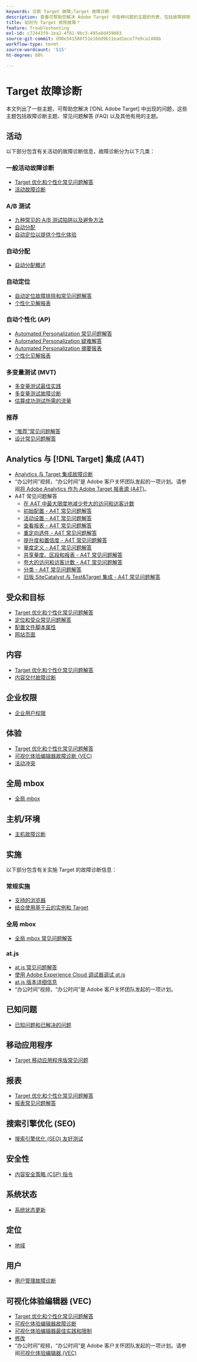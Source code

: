 ```yaml
---
keywords: 诊断 Target 故障;Target 故障诊断
description: 查看可帮助您解决 Adobe Target 中各种问题的主题的列表，包括故障排除主题、常见问题 (FAQ) 和其他有用的主题。
title: 如何为 Target 排除故障？
feature: Troubleshooting
exl-id: c72443f0-1ea2-4f81-9bc3-495a8d459083
source-git-commit: d90e541588f51e16dd9b11ead1ece77e9ca1408b
workflow-type: tm+mt
source-wordcount: '515'
ht-degree: 88%

---
```


# Target 故障诊断

本文列出了一些主题，可帮助您解决 [!DNL Adobe Target] 中出现的问题，这些主题包括故障诊断主题、常见问题解答 (FAQ) 以及其他有用的主题。

## 活动

以下部分包含有关活动的故障诊断信息，故障诊断分为以下几类：

### 一般活动故障诊断

* [Target 优化和个性化常见问题解答](/help/main/c-intro/cmp-target-standard-cheatsheet.md)
* [活动故障诊断](/help/main/c-activities/c-troubleshooting-activities/troubleshooting-activities.md)

### A/B 测试

* [九种常见的 A/B 测试陷阱以及避免方法](/help/main/c-activities/t-test-ab/common-ab-testing-pitfalls.md)
* [自动分配](/help/main/c-activities/automated-traffic-allocation/automated-traffic-allocation.md)
* [自动定位以提供个性化体验](/help/main/c-activities/auto-target/auto-target-to-optimize.md)

### 自动分配

* [自动分配概述](/help/main/c-activities/automated-traffic-allocation/automated-traffic-allocation.md#section_0E72C1D72DE74F589F965D4B1763E5C3)

### 自动定位

* [自动定位故障排除和常见问题解答](/help/main/c-activities/auto-target/auto-target-troubleshooting-faqs.md)
* [个性化见解报表](/help/main/c-reports/c-personalization-insights-reports/personalization-insights-reports.md)

### 自动个性化 (AP)

* [Automated Personalization 常见问题解答](/help/main/c-activities/t-automated-personalization/automated-personalization-faq.md)
* [Automated Personalization 疑难解答](/help/main/c-activities/t-automated-personalization/ap-trouble.md)
* [Automated Personalization 摘要报表](/help/main/c-reports/personalization-reports/reports-ap.md)
* [个性化见解报表](/help/main/c-reports/c-personalization-insights-reports/personalization-insights-reports.md)

### 多变量测试 (MVT)

* [多变量测试最佳实践](/help/main/c-activities/c-multivariate-testing/best-practices.md)
* [多变量测试故障诊断](/help/main/c-activities/c-multivariate-testing/best-practices.md)
* [估算成功测试所需的流量](/help/main/c-activities/c-multivariate-testing/t-create-multivariate-test/traffic-estimator.md)

### 推荐

* [“推荐”常见问题解答](/help/main/c-recommendations/c-recommendations-faq/recommendations-faq.md)
* [设计常见问题解答](/help/main/c-recommendations/c-design-overview/template-faq.md)

## Analytics 与 [!DNL Target] 集成 (A4T)

* [Analytics 与 Target 集成故障诊断](/help/main/c-integrating-target-with-mac/a4t/c-a4t-troubleshooting/a4t-troubleshooting.md)
* “办公时间”视频，“办公时间”是 Adobe 客户关怀团队发起的一项计划。请参阅[将 Adobe Analytics 作为 Adobe Target 报表源 (A4T)](/help/main/c-integrating-target-with-mac/a4t/a4t.md)。
* A4T 常见问题解答
   * [在 A4T 中最大限度地减少夸大的访问和访客计数](/help/main/c-integrating-target-with-mac/a4t/c-a4t-troubleshooting/minimizing-inflated-visit-and-visitor-counts-a4t.md)
   * [初始配置 - A4T 常见问题解答](/help/main/c-integrating-target-with-mac/a4t/r-a4t-faq/a4t-faq-initial-provisioning.md)
   * [活动设置 - A4T 常见问题解答](/help/main/c-integrating-target-with-mac/a4t/r-a4t-faq/a4t-faq-activity-setup.md)
   * [查看报表 - A4T 常见问题解答](/help/main/c-integrating-target-with-mac/a4t/r-a4t-faq/a4t-faq-viewing-reports.md)
   * [重定向选件 - A4T 常见问题解答](/help/main/c-integrating-target-with-mac/a4t/r-a4t-faq/a4t-faq-redirect-offers.md)
   * [提升度和置信度 - A4T 常见问题解答](/help/main/c-integrating-target-with-mac/a4t/r-a4t-faq/a4t-faq-lift-and-confidence.md)
   * [量度定义 - A4T 常见问题解答](/help/main/c-integrating-target-with-mac/a4t/r-a4t-faq/a4t-faq-metric-definition.md)
   * [共享量度、区段和报表 - A4T 常见问题解答](/help/main/c-target/c-troubleshooting-targets-and-audiences/a4t-faq-sharing-metrics-audiences-reports.md)
   * [夸大的访问和访客计数 - A4T 常见问题解答](/help/main/c-integrating-target-with-mac/a4t/r-a4t-faq/a4t-faq-inflated-visit-and-visitor-counts.md)
   * [分类 - A4T 常见问题解答](/help/main/c-integrating-target-with-mac/a4t/r-a4t-faq/a4t-faq-classifications.md)
   * [旧版 SiteCatalyst 与 Test&amp;Target 集成 - A4T 常见问题解答](/help/main/c-integrating-target-with-mac/a4t/r-a4t-faq/a4t-faq-old-integration.md)

## 受众和目标

* [Target 优化和个性化常见问题解答](/help/main/c-intro/cmp-target-standard-cheatsheet.md)
* [定位和受众常见问题解答](/help/main/c-target/c-troubleshooting-targets-and-audiences/troubleshooting-targets-and-audiences.md)
* [配置文件脚本属性](/help/main/c-target/c-visitor-profile/profile-parameters.md)
* [网站页面](/help/main/c-target/c-audiences/c-target-rules/site-pages.md)

## 内容

* [Target 优化和个性化常见问题解答](/help/main/c-intro/cmp-target-standard-cheatsheet.md)
* [内容交付故障诊断](/help/main/c-activities/c-troubleshooting-activities/content-trouble.md)

## 企业权限

* [企业用户权限](/help/main/administrating-target/c-user-management/property-channel/property-channel.md)

## 体验

* [Target 优化和个性化常见问题解答](/help/main/c-intro/cmp-target-standard-cheatsheet.md)
* [可视化体验编辑器故障诊断 (VEC)](/help/main/c-experiences/c-visual-experience-composer/r-troubleshoot-composer/troubleshoot-composer.md)
* [活动冲突](/help/main/c-experiences/c-visual-experience-composer/activity-collisions.md)

## 全局 mbox

* [全局 mbox](https://developer.adobe.com/target/implement/client-side/atjs/global-mbox/global-mbox-faq/)

## 主机/环境

* [主机故障诊断](/help/main/administrating-target/hosts.md)

## 实施

以下部分包含有关实施 Target 的故障诊断信息：

### 常规实施

* [支持的浏览器](https://developer.adobe.com/target/before-implement/supported-browsers/)
* [结合使用基于云的实例和 Target](https://developer.adobe.com/target/implement/client-side/target-debugging-atjs/targeting-using-cloud-based-instances/)

### 全局 mbox

* [全局 mbox 常见问题解答](https://developer.adobe.com/target/implement/client-side/atjs/global-mbox/global-mbox-faq/)

### at.js

* [at.js 常见问题解答](https://developer.adobe.com/target/implement/client-side/atjs/target-atjs-faq/target-atjs-faq/)
* [使用 Adobe Experience Cloud 调试器调试 at.js](https://developer.adobe.com/target/implement/client-side/target-debugging-atjs/target-debugging-atjs/)
* [at.js 版本详细信息](https://developer.adobe.com/target/implement/client-side/atjs/target-atjs-versions/)
* “办公时间”视频，“办公时间”是 Adobe 客户关怀团队发起的一项计划。

## 已知问题

* [已知问题和已解决的问题](/help/main/r-release-notes/known-issues-resolved-issues.md)

## 移动应用程序

* [Target 移动应用程序版常见问题](https://developer.adobe.com/target/implement/mobile/mobile-faq/)

## 报表

* [Target 优化和个性化常见问题解答](/help/main/c-intro/cmp-target-standard-cheatsheet.md)
* [报表常见问题解答](/help/main/c-reports/reporting-frequently-asked-questions.md)

## 搜索引擎优化 (SEO)

* [搜索引擎优化 (SEO) 友好测试](https://developer.adobe.com/target/implement/client-side/atjs/how-atjs-works/how-atjs-works/)

## 安全性

* [内容安全策略 (CSP) 指令](https://developer.adobe.com/target/before-implement/privacy/content-security-policy/)

## 系统状态

* [系统状态更新](/help/main/r-release-notes/system-status-updates.md)

## 定位

* [地域](/help/main/c-target/c-audiences/c-target-rules/geo.md)

## 用户

* [用户管理故障诊断](/help/main/administrating-target/c-user-management/c-user-management/troubleshooting-user-management.md)

## 可视化体验编辑器 (VEC)

* [Target 优化和个性化常见问题解答](/help/main/c-intro/cmp-target-standard-cheatsheet.md)
* [可视化体验编辑器故障诊断](/help/main/c-experiences/c-visual-experience-composer/r-troubleshoot-composer/troubleshoot-composer.md)
* [可视化体验编辑器最佳实践和限制](/help/main/c-experiences/c-visual-experience-composer/experience-composer-best-practices.md)
* [修改](/help/main/c-experiences/c-visual-experience-composer/c-vec-code-editor/vec-code-editor.md)
* “办公时间”视频，“办公时间”是 Adobe 客户关怀团队发起的一项计划。请参阅[可视化体验编辑器 (VEC)](/help/main/c-experiences/c-visual-experience-composer/visual-experience-composer.md)
